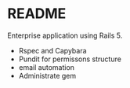 # README

Enterprise application using Rails 5.

- Rspec and Capybara
- Pundit for permissons structure
- email automation
- Administrate gem
